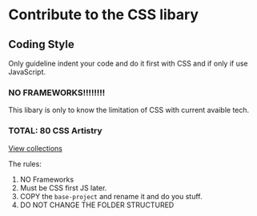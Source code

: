 # Contribute to the CSS libary

## Coding Style

Only guideline indent your code and do it first with CSS and if only if use JavaScript.

### NO FRAMEWORKS!!!!!!!!

This libary is only to know the limitation of CSS with current avaible tech.

### TOTAL: 80 CSS Artistry
[View collections](https://github.com/TanvirAlam/my-css/blob/main/PREVIEWS.md)

The rules:

1. NO Frameworks
2. Must be CSS first JS later.
3. COPY the `base-project` and rename it and do you stuff.
4. DO NOT CHANGE THE FOLDER STRUCTURED
